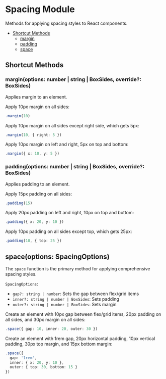 # Spacing Module

Methods for applying spacing styles to React components.

- [Shortcut Methods](#shortcut-methods)
  - [margin](#marginoptions-number--string--boxsides-override-boxsides)
  - [padding](#paddingoptions-number--string--boxsides-override-boxsides)
  - [space](#spaceoptions-spacingoptions)

## Shortcut Methods

### margin(options: number | string | BoxSides, override?: BoxSides)

Applies margin to an element.

Apply 10px margin on all sides:

```typescript
.margin(10)
```

Apply 10px margin on all sides except right side, which gets 5px:

```typescript
.margin(10, { right: 5 })
```

Apply 10px margin on left and right, 5px on top and bottom:

```typescript
.margin({ x: 10, y: 5 })
```

### padding(options: number | string | BoxSides, override?: BoxSides)

Applies padding to an element.

Apply 15px padding on all sides:

```typescript
.padding(15)
```

Apply 20px padding on left and right, 10px on top and bottom:

```typescript
.padding({ x: 20, y: 10 })
```

Apply 10px padding on all sides except top, which gets 25px:

```typescript
.padding(10, { top: 25 })
```

## space(options: SpacingOptions)

The `space` function is the primary method for applying comprehensive spacing styles.

`SpacingOptions`:
- `gap?: string | number`: Sets the gap between flex/grid items
- `inner?: string | number | BoxSides`: Sets padding
- `outer?: string | number | BoxSides`: Sets margin

Create an element with 10px gap between flex/grid items, 20px padding on all sides, and 30px margin on all sides:

```typescript
.space({ gap: 10, inner: 20, outer: 30 })
```

Create an element with 1rem gap, 20px horizontal padding, 10px vertical padding, 30px top margin, and 15px bottom margin:

```typescript
.space({
  gap: '1rem',
  inner: { x: 20, y: 10 },
  outer: { top: 30, bottom: 15 }
})
```